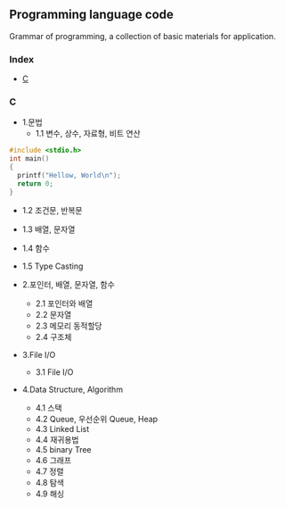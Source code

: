## Programming language code
Grammar of programming, a collection of basic materials for application.
### Index
*  [C](https://github.com/csbyun-data/Basic-Programming/blame/main/HelloWorld.c)

### C
* 1.문법
  *   1.1 변수, 상수, 자료형, 비트 연산
```c
#include <stdio.h>
int main()
{
  printf("Hellow, World\n");
  return 0;
}
```
  *   1.2 조건문, 반복문
  *   1.3 배열, 문자열
  *   1.4 함수
  *   1.5 Type Casting
  
* 2.포인터, 배열, 문자열, 함수
  *   2.1 포인터와 배열
  *   2.2 문자열
  *   2.3 메모리 동적할당
  *   2.4 구조체
  
* 3.File I/O
  *   3.1 File I/O

* 4.Data Structure, Algorithm
  *   4.1 스택
  *   4.2 Queue, 우선순위 Queue, Heap
  *   4.3 Linked List
  *   4.4 재귀용법
  *   4.5 binary Tree
  *   4.6 그래프
  *   4.7 정렬
  *   4.8 탐색
  *   4.9 해싱
